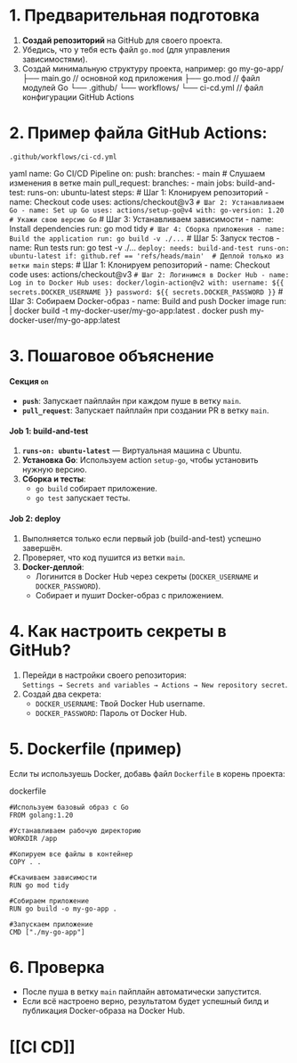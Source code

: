# 1. Предварительная подготовка

1. **Создай репозиторий** на GitHub для своего проекта.
2. Убедись, что у тебя есть файл `go.mod` (для управления зависимостями).
3. Создай минимальную структуру проекта, например:
go
	my-go-app/ 
	├── main.go // основной код приложения 
	├── go.mod // файл модулей Go 
	└── .github/ 
		└── workflows/ 
			└── ci-cd.yml // файл конфигурации GitHub Actions

# 2. Пример файла GitHub Actions: 
`.github/workflows/ci-cd.yml`

yaml
	name: Go CI/CD Pipeline
	on:
	  push:
	    branches:
	      - main  # Слушаем изменения в ветке main
	  pull_request:
	    branches:
	      - main
	jobs:
	  build-and-test:
	    runs-on: ubuntu-latest
	    steps:
			# Шаг 1: Клонируем репозиторий
			- name: Checkout code
		    uses: actions/checkout@v3
		    ``
		    # Шаг 2: Устанавливаем Go
		      - name: Set up Go
	        uses: actions/setup-go@v4
			with:
		         go-version: 1.20  # Укажи свою версию Go
		         ``
		    # Шаг 3: Устанавливаем зависимости
			    - name: Install dependencies
			    run: go mod tidy
			    ``
		    # Шаг 4: Сборка приложения
			    - name: Build the application
		        run: go build -v ./...
		        ``
		    # Шаг 5: Запуск тестов
			    - name: Run tests
		        run: go test -v ./...
		        ``
	  deploy:
	    needs: build-and-test
	    runs-on: ubuntu-latest
	    if: github.ref == 'refs/heads/main'  # Деплой только из ветки main
	    ``
	    steps:
		    # Шаг 1: Клонируем репозиторий
		      - name: Checkout code
		      uses: actions/checkout@v3
		      ``
		    # Шаг 2: Логинимся в Docker Hub
		      - name: Log in to Docker Hub
		      uses: docker/login-action@v2
		      with:
		          username: ${{ secrets.DOCKER_USERNAME }}
		          password: ${{ secrets.DOCKER_PASSWORD }}
		          ``
		    # Шаг 3: Собираем Docker-образ
		      - name: Build and push Docker image
		      run: |
		          docker build -t my-docker-user/my-go-app:latest .
		          docker push my-docker-user/my-go-app:latest

# 3. Пошаговое объяснение

#### **Секция `on`**

- **`push`**: Запускает пайплайн при каждом пуше в ветку `main`.
- **`pull_request`**: Запускает пайплайн при создании PR в ветку `main`.

#### **Job 1: build-and-test**

1. **`runs-on: ubuntu-latest`** — Виртуальная машина с Ubuntu.
2. **Установка Go**: Используем action `setup-go`, чтобы установить нужную версию.
3. **Сборка и тесты**:
    - `go build` собирает приложение.
    - `go test` запускает тесты.

#### **Job 2: deploy**

1. Выполняется только если первый job (build-and-test) успешно завершён.
2. Проверяет, что код пушится из ветки `main`.
3. **Docker-деплой**:
    - Логинится в Docker Hub через секреты (`DOCKER_USERNAME` и `DOCKER_PASSWORD`).
    - Собирает и пушит Docker-образ с приложением.

# 4. Как настроить секреты в GitHub?

1. Перейди в настройки своего репозитория:  
    `Settings → Secrets and variables → Actions → New repository secret`.
2. Создай два секрета:
    - `DOCKER_USERNAME`: Твой Docker Hub username.
    - `DOCKER_PASSWORD`: Пароль от Docker Hub.

# 5. Dockerfile (пример)

Если ты используешь Docker, добавь файл `Dockerfile` в корень проекта:

dockerfile

	#Используем базовый образ с Go
	FROM golang:1.20
	
	#Устанавливаем рабочую директорию
	WORKDIR /app
	
	#Копируем все файлы в контейнер
	COPY . .
	
	#Скачиваем зависимости
	RUN go mod tidy
	
	#Собираем приложение
	RUN go build -o my-go-app .
	
	#Запускаем приложение
	CMD ["./my-go-app"]

# 6. Проверка

- После пуша в ветку `main` пайплайн автоматически запустится.
- Если всё настроено верно, результатом будет успешный билд и публикация Docker-образа на Docker Hub.


# [[CI CD]]